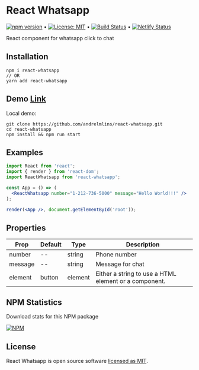 # React Whatsapp

[![npm version](https://badge.fury.io/js/react-whatsapp.svg)](https://www.npmjs.com/package/react-whatsapp) &bull; [![License: MIT](https://img.shields.io/badge/License-MIT-yellow.svg)](https://github.com/andrelmlins/react-whatsapp/blob/master/LICENSE) &bull; [![Build Status](https://travis-ci.com/andrelmlins/react-whatsapp.svg?branch=master)](https://travis-ci.com/andrelmlins/react-whatsapp) &bull; [![Netlify Status](https://api.netlify.com/api/v1/badges/aedabb99-7094-4894-8063-7dad39afc83d/deploy-status)](https://app.netlify.com/sites/react-whatsapp/deploys)

React component for whatsapp click to chat

## Installation

```
npm i react-whatsapp
// OR
yarn add react-whatsapp
```

## Demo [Link](https://react-whatsapp.netlify.com/)

Local demo:

```
git clone https://github.com/andrelmlins/react-whatsapp.git
cd react-whatsapp
npm install && npm run start
```

## Examples

```jsx
import React from 'react';
import { render } from 'react-dom';
import ReactWhatsapp from 'react-whatsapp';

const App = () => (
  <ReactWhatsapp number="1-212-736-5000" message="Hello World!!!" />
);

render(<App />, document.getElementById('root'));
```

## Properties

| Prop    | Default | Type    | Description                                           |
| ------- | ------- | ------- | ----------------------------------------------------- |
| number  | --      | string  | Phone number                                          |
| message | --      | string  | Message for chat                                      |
| element | button  | element | Either a string to use a HTML element or a component. |

## NPM Statistics

Download stats for this NPM package

[![NPM](https://nodei.co/npm/react-whatsapp.png)](https://nodei.co/npm/react-whatsapp/)

## License

React Whatsapp is open source software [licensed as MIT](https://github.com/andrelmlins/react-whatsapp/blob/master/LICENSE).
